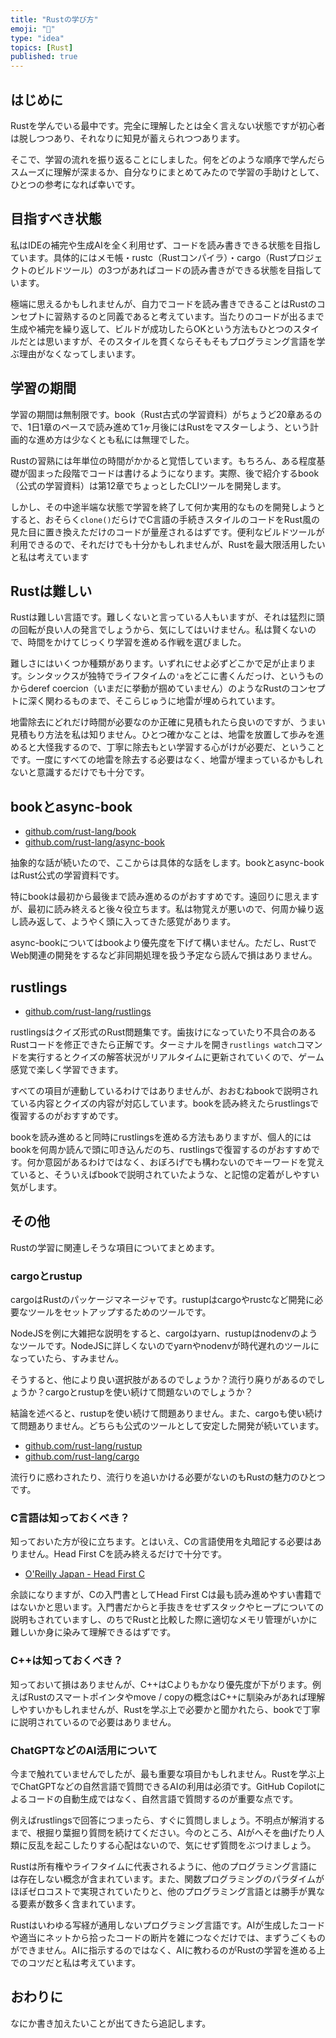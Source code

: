```yaml
---
title: "Rustの学び方"
emoji: "🍣"
type: "idea"
topics: [Rust]
published: true
---
```

## はじめに

Rustを学んでいる最中です。完全に理解したとは全く言えない状態ですが初心者は脱しつつあり、それなりに知見が蓄えられつつあります。

そこで、学習の流れを振り返ることにしました。何をどのような順序で学んだらスムーズに理解が深まるか、自分なりにまとめてみたので学習の手助けとして、ひとつの参考になれば幸いです。

## 目指すべき状態

私はIDEの補完や生成AIを全く利用せず、コードを読み書きできる状態を目指しています。具体的にはメモ帳・rustc（Rustコンパイラ）・cargo（Rustプロジェクトのビルドツール）の3つがあればコードの読み書きができる状態を目指しています。

極端に思えるかもしれませんが、自力でコードを読み書きできることはRustのコンセプトに習熟するのと同義であると考えています。当たりのコードが出るまで生成や補完を繰り返して、ビルドが成功したらOKという方法もひとつのスタイルだとは思いますが、そのスタイルを貫くならそもそもプログラミング言語を学ぶ理由がなくなってしまいます。

## 学習の期間

学習の期間は無制限です。book（Rust古式の学習資料）がちょうど20章あるので、1日1章のペースで読み進めて1ヶ月後にはRustをマスターしよう、という計画的な進め方は少なくとも私には無理でした。

Rustの習熟には年単位の時間がかかると覚悟しています。もちろん、ある程度基礎が固まった段階でコードは書けるようになります。実際、後で紹介するbook（公式の学習資料）は第12章でちょっとしたCLIツールを開発します。

しかし、その中途半端な状態で学習を終了して何か実用的なものを開発しようとすると、おそらく`clone()`だらけでC言語の手続きスタイルのコードをRust風の見た目に置き換えただけのコードが量産されるはずです。便利なビルドツールが利用できるので、それだけでも十分かもしれませんが、Rustを最大限活用したいと私は考えています

## Rustは難しい

Rustは難しい言語です。難しくないと言っている人もいますが、それは猛烈に頭の回転が良い人の発言でしょうから、気にしてはいけません。私は賢くないので、時間をかけてじっくり学習を進める作戦を選びました。

難しさにはいくつか種類があります。いずれにせよ必ずどこかで足が止まります。シンタックスが独特でライフタイムの`'a`をどこに書くんだっけ、というものからderef coercion（いまだに挙動が掴めていません）のようなRustのコンセプトに深く関わるものまで、そこらじゅうに地雷が埋められています。

地雷除去にどれだけ時間が必要なのか正確に見積もれたら良いのですが、うまい見積もり方法を私は知りません。ひとつ確かなことは、地雷を放置して歩みを進めると大怪我するので、丁寧に除去もとい学習する心がけが必要だ、ということです。一度にすべての地雷を除去する必要はなく、地雷が埋まっているかもしれないと意識するだけでも十分です。

## bookとasync-book

- [github.com/rust-lang/book](https://github.com/rust-lang/book)
- [github.com/rust-lang/async-book](https://github.com/rust-lang/async-book)

抽象的な話が続いたので、ここからは具体的な話をします。bookとasync-bookはRust公式の学習資料です。

特にbookは最初から最後まで読み進めるのがおすすめです。遠回りに思えますが、最初に読み終えると後々役立ちます。私は物覚えが悪いので、何周か繰り返し読み返して、ようやく頭に入ってきた感覚があります。

async-bookについてはbookより優先度を下げて構いません。ただし、RustでWeb関連の開発をするなど非同期処理を扱う予定なら読んで損はありません。

## rustlings

- [github.com/rust-lang/rustlings](https://github.com/rust-lang/rustlings)

rustlingsはクイズ形式のRust問題集です。歯抜けになっていたり不具合のあるRustコードを修正できたら正解です。ターミナルを開き`rustlings watch`コマンドを実行するとクイズの解答状況がリアルタイムに更新されていくので、ゲーム感覚で楽しく学習できます。

すべての項目が連動しているわけではありませんが、おおむねbookで説明されている内容とクイズの内容が対応しています。bookを読み終えたらrustlingsで復習するのがおすすめです。

bookを読み進めると同時にrustlingsを進める方法もありますが、個人的にはbookを何周か読んで頭に叩き込んだのち、rustlingsで復習するのがおすすめです。何か意図があるわけではなく、おぼろげでも構わないのでキーワードを覚えていると、そういえばbookで説明されていたような、と記憶の定着がしやすい気がします。

## その他

Rustの学習に関連しそうな項目についてまとめます。

### cargoとrustup

cargoはRustのパッケージマネージャです。rustupはcargoやrustcなど開発に必要なツールをセットアップするためのツールです。

NodeJSを例に大雑把な説明をすると、cargoはyarn、rustupはnodenvのようなツールです。NodeJSに詳しくないのでyarnやnodenvが時代遅れのツールになっていたら、すみません。

そうすると、他により良い選択肢があるのでしょうか？流行り廃りがあるのでしょうか？cargoとrustupを使い続けて問題ないのでしょうか？

結論を述べると、rustupを使い続けて問題ありません。また、cargoも使い続けて問題ありません。どちらも公式のツールとして安定した開発が続いています。

- [github.com/rust-lang/rustup](https://github.com/rust-lang/rustup)
- [github.com/rust-lang/cargo](https://github.com/rust-lang/cargo)

流行りに惑わされたり、流行りを追いかける必要がないのもRustの魅力のひとつです。

### C言語は知っておくべき？

知っておいた方が役に立ちます。とはいえ、Cの言語使用を丸暗記する必要はありません。Head First Cを読み終えるだけで十分です。

- [O'Reilly Japan - Head First C](https://www.oreilly.co.jp/books/9784873116099/)

余談になりますが、Cの入門書としてHead First Cは最も読み進めやすい書籍ではないかと思います。入門書だからと手抜きをせずスタックやヒープについての説明もされていますし、のちでRustと比較した際に適切なメモリ管理がいかに難しいか身に染みて理解できるはずです。

### C++は知っておくべき？

知っておいて損はありませんが、C++はCよりもかなり優先度が下がります。例えばRustのスマートポインタやmove / copyの概念はC++に馴染みがあれば理解しやすいかもしれませんが、Rustを学ぶ上で必要かと聞かれたら、bookで丁寧に説明されているので必要はありません。

### ChatGPTなどのAI活用について

今まで触れていませんでしたが、最も重要な項目かもしれません。Rustを学ぶ上でChatGPTなどの自然言語で質問できるAIの利用は必須です。GitHub Copilotによるコードの自動生成ではなく、自然言語で質問するのが重要な点です。

例えばrustlingsで回答につまったら、すぐに質問しましょう。不明点が解消するまで、根掘り葉掘り質問を続けてください。今のところ、AIがへそを曲げたり人類に反乱を起こしたりする心配はないので、気にせず質問をぶつけましょう。

Rustは所有権やライフタイムに代表されるように、他のプログラミング言語には存在しない概念が含まれています。また、関数プログラミングのパラダイムがほぼゼロコストで実現されていたりと、他のプログラミング言語とは勝手が異なる要素が数多く含まれています。

Rustはいわゆる写経が通用しないプログラミング言語です。AIが生成したコードや適当にネットから拾ったコードの断片を雑につなぐだけでは、まずうごくものができません。AIに指示するのではなく、AIに教わるのがRustの学習を進める上でのコツだと私は考えています。

## おわりに

なにか書き加えたいことが出てきたら追記します。
